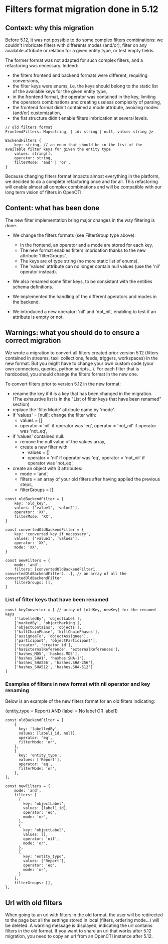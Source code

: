 # Filters format migration done in 5.12

## Context: why this migration

Before 5.12, it was not possible to do some complex filters combinations: we couldn't imbricate filters with differents modes (and/or), filter on any available attribute or relation for a given entity type, or test empty fields.

The former format was not adapted for such complex filters, and a refactoring was necessary.
Indeed:
- the filters frontend and backend formats were different, requiring conversions,
- the filter keys were enums, i.e. the keys should belong to the static list of the available keys for the given entity type,
- in the frontend format, the operator was contained in the key, limiting the operators combinations and creating useless complexity of parsing,
- the frontend format didn't contained a mode attribute, avoiding modes (and/or) customization,
- the flat structure didn't enable filters imbrication at several levels.

```
// old filters format
FrontendFilters: Map<string, { id: string | null, value: string }>

BackendFilters {
    key: string, // an enum that should be in the list of the available filter keys for given the entity type
    values: string[],
    operator: string,
    filterMode: 'and' | 'or',
}
```

Because changing filters format impacts almost everything in the platform, we decided to do a complete refactoring once and for all. This refactoring will enable almost all complex combinations and will be compatible with our long term vision of filters in OpenCTI.

## Content: what has been done

The new filter implementation bring major changes in the way filtering is done.

- We change the filters formats (see FilterGroup type above):
    - In the frontend, an operator and a mode are stored for each key,
    - The new format enables filters imbrication thanks to the new attribute 'filterGroups',
    - The keys are of type string (no more static list of enums).
    - The 'values' attribute can no longer contain null values (use the 'nil' operator instead).

- We also renamed some filter keys, to be consistant with the entities schema definitions.

- We implemented the handling of the different operators and modes in the backend.

- We introduced a new operator: 'nil' and 'not_nil', enabling to test if an attribute is empty or not.

## Warnings: what you should do to ensure a correct migration

We wrote a migration to convert all filters created prior version 5.12 (filters contained in streams, taxii collections, feeds, triggers, workspaces) in the new format.
But you might have to change your own custom code (your own connectors, queries, python scripts...). For each filter that is hardcoded, you should change the filters format in the new one.

To convert filters prior to version 5.12 in the new format:
- rename the key if it is a key that has been changed in the migration. (The exhaustive list is in the "List of filter keys that have been renamed" section)
- replace the 'filterMode' attribute name by 'mode'.
- if 'values' = [null]: change the filter with:
    - values = []
    - operator = 'nil' if operator was 'eq', operator = 'not_nil' if operator was 'not_eq',
- if 'values' contained null:
    - remove the null value of the values array,
    - create a new filter with
        - values = []
        - operator = 'nil' if operator was 'eq', operator = 'not_nil' if operator was 'not_eq',
- create an object with 3 attributes:
    - mode = 'and',
    - filters = an array of your old filters after having applied the previous steps,
    - filterGroups = [].
```
const oldBackendFilter = {
    key: 'old_key',
    values: ['value1', 'value2'],
    operator: 'XX',
    filterMode: 'XX',
}

const convertedOldBackendFilter = {
    key: 'converted_key_if_necessary',
    values: ['value1', 'value2'],
    operator: 'XX',
    mode: 'XX',
}

const newFilters = {
    mode: 'and',
    filters: [convertedOldBackendFilter1, convertedOldBackendFilter2...], // an array of all the convertedOldBackendFilter
    filterGroups: [],
}
```


### List of filter keys that have been renamed
```
const keyConvertor = [ // array of [oldKey, newKey] for the renamed keys
    ['labelledBy', 'objectLabel'],
    ['markedBy', 'objectMarking'],
    ['objectContains', 'objects'],
    ['killChainPhase', 'killChainPhases'],
    ['assigneeTo', 'objectAssignee'],
    ['participant', 'objectParticipant'],
    ['creator', 'creator_id'],
    ['hasExternalReference', 'externalReferences'],
    ['hashes_MD5', 'hashes.MD5'],
    ['hashes_SHA1', 'hashes.SHA-1'],
    ['hashes_SHA256', 'hashes.SHA-256'],
    ['hashes_SHA512', 'hashes.SHA-512']
]
```

### Examples of filters in new format with nil operator and key renaming

Below is an example of the new filters format for an old filters indicating:

(entity_type = Report) AND (label = No label OR label1)

```
const oldBackendFilter = [
    {
      key: 'labelledBy',
      values: [label1_id, null],
      operator: 'eq',
      filterMode: 'or',
    },
    {
      key: 'entity_type',
      values: ['Report'],
      operator: 'eq',
      filterMode: 'or',
    },
];

const newFilters = {
    mode: 'and',
    filters: [
      {
        key: 'objectLabel',
        values: [label1_id],
        operator: 'eq',
        mode: 'or',
      },
      {
        key: 'objectLabel',
        values: [],
        operator: 'nil',
        mode: 'or',
      },
      {
        key: 'entity_type',
        values: ['Report'],
        operator: 'eq',
        mode: 'or',
      }
    ],
    filterGroups: [],
};
```

## Url with old filters
When going to an url with filters in the old format, the user will be redirected to the page but all the settings stored in local (filters, ordering mode...) will be deleted. A warning message is displayed, indicating the url contains filters in the old format.
If you want to share an url that works after 5.12 migration, you need to copy an url from an OpenCTI instance after 5.12.